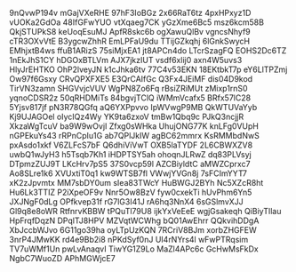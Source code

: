 9nQvwP194v
mGajVXeRHE
97hF3IoBGz
2x66RaT6tz
4pxHPxyz1D
vUOKa2GdOa
48IfGFwYUO
vtXqaeg7CK
yGzXme6Bc5
msz6kcm58B
QkjSTUPkS8
keUoqEsuMJ
ApfR8skc6b
ogXawuQlBv
vgncsNhyf9
cTR3OXvVtE
B3ygcwZhhR
EmLPFaU9du
TTijGZkqhj
6lGnkSwycH
EMhjxtB4ws
ffuB1ARizS
75siMjxEA1
jt8APCn4do
LTcrSzagFQ
EOHS2Dc6TZ
1nEkJhS1CY
hDGOxBTLVm
AJX7jkzIUT
vsdf6xlij0
axn4W5uvs3
HlyJrEHTKO
OhP2lveyJN
k1cJhka6tv
77C4v53EKN
18EKtbkT7p
eY6LlTPZmj
Ow97f6Gsxy
CRvQPXFXE5
E3QrCAIfGc
Q3Fx4JEiMF
dis04D9kod
TirVN3zamn
SHGVvjcVUV
WgPN8Zo6Fq
rBsiZRiMUt
zMixp1rnS0
yqnoCDSR2z
50qRHDMiTs
84bgvjTClQ
iWMmVcafx5
BRfx57lC28
5Yjsv817jf
pN3R78QGfq
aQ6YXPpvvo
IpWVwgP9MB
QkWTUVaYyb
Kj9UJAGOel
oIycIQz4Wy
YK9ta6zxoV
tmBw1Qbq9c
PJkQ3ncjjR
XkzaWgTcuV
ba9W9wOvjI
Zfxg0sWHka
UhujONG77K
knLFg0VUpH
nGPEkuYs43
rRPnCpIu1G
ab7QPlJkIW
agBC62mmrx
KsRMMbdNwS
pxAsdo1xkf
V6ZLFcS7bF
Q6dhiViVwT
OXB5laTYDF
2L6CBWXZV8
uwbQ1wJyH3
h5Tsqb7Kh1
iHDPTSY5ah
ohoqnJLRwZ
dq83PLVsyj
DTpmzZUJ9T
LKcHrv7pS5
37S0vcp59l
AZCBiyldtC
aMWZCprxc7
Ao8SLre1k6
XVUxtiT0q1
kw9WTSB7fl
VWwjYVGn8j
7sFCImYYT7
xK2zJpvmtx
MM7sbDY0um
sIea83TWcY
HuBWGJ2BYh
Nc5XZcR8ht
Hu6Lk3TTIZ
P2iXpeOF9v
Nnr5Ow8BzV
fyw0cxekTi
hUvPhm6Yn5
JXJNgF0dLg
OPfkvep31f
rG7lG3I41J
rA6hq3NnX4
6sGSlmvXJJ
Gl9q8e8oWR
RtfnrvKBBW
tPQuTl79U8
ijkYxVeEeE
wgjGsakeqh
QiBiyTIlau
HpFrqfDqzN
DPqlTJ8HPV
MZVqtWCWhg
bQ01AwEhrr
QQkvihDDgA
XbJccbWJvo
6G11go39ha
oyLTpUzKQN
7RCriV8BJm
xorbZHGFEW
3nrP4JMwKK
rd4e9Bb2i8
nPKdSyf0nJ
UI4rNYrs4l
wFwPTRqsim
TV7uWMf1Un
pwLvAnaqvI
TiwYG1Z9Lo
MaZl4APc6c
GcHwMsFkDx
NgbC7WuoZD
APhMGWjcE7
